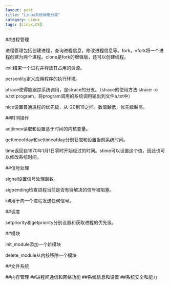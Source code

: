 ```yaml
---
layout: post
title: "Linux系统调用分类"
category: Linux
tags: [Linux,OS]
---
```

##进程管理

进程管理包括创建进程，查询进程信息，修改进程信息等。fork，vfork将一个进程创建为两个进程。clone是fork的增强版，还可以创建线程。

exit结束一个进程并释放其占用的资源。

personlity定义应用程序的执行环境。

ptrace使得能跟踪系统调用，是strace的分支。（strace的使用方法 strace -o a.txt program，将program调用的系统调用输出到文件a.txt中）

nice设置普通进程的优先级，从-20到19之间。数值越低，优先级越高。

<!--more-->
##时间操作

adjtimex读取和设置基于时间的内核变量。

gettimeofday和settimeofday分别获取和设置当前系统时间。

time返回自1970年1月1日零时开始经过的时间。stime可以设置这个值，因此也可以修改系统时间。

##信号处理

signal设置信号处理函数。

sigpending检查进程当前是否有待解决的信号被阻塞。

kill用于向一个进程发送任何信号。

##调度

setpriority和getpriority分别设置和获取进程的优先级。

##模块

init_module添加一个新模块

delete_module从内核移除一个模块

##文件系统


##内存管理
##进程间通信和网络功能
##系统信息和设置
##系统安全和能力

